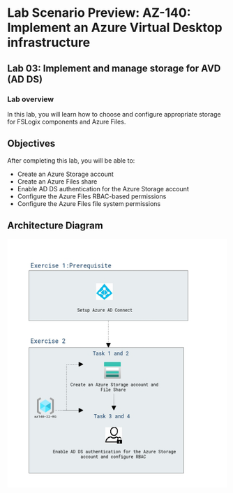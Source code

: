 # Lab Scenario Preview: AZ-140: Implement an Azure Virtual Desktop infrastructure

## Lab 03: Implement and manage storage for AVD (AD DS)

### Lab overview

In this lab, you will learn how to choose and configure appropriate storage for FSLogix components and Azure Files.

## Objectives
  
After completing this lab, you will be able to:

- Create an Azure Storage account
- Create an Azure Files share
- Enable AD DS authentication for the Azure Storage account
- Configure the Azure Files RBAC-based permissions
- Configure the Azure Files file system permissions

## Architecture Diagram

   ![](media/az-140-mod3.png)
